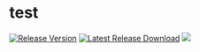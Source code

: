 # test
[![Release Version](https://img.shields.io/github/release/AskQi/test.svg)](https://github.com/AskQi/test/releases/latest) 
[![Latest Release Download](https://img.shields.io/github/downloads/AskQi/test/latest/total.svg)](https://github.com/AskQi/test/releases/latest)
![](https://api.travis-ci.org/AskQi/test.svg)

